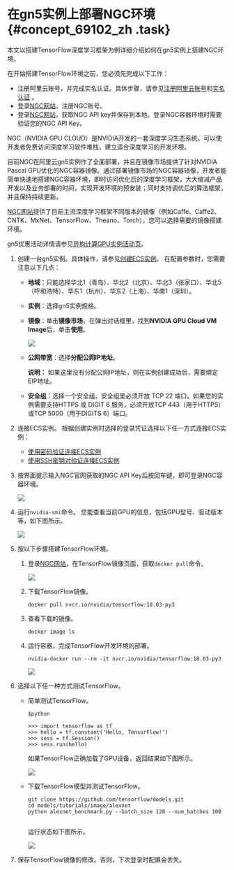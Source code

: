 # 在gn5实例上部署NGC环境 {#concept_69102_zh .task}

本文以搭建TensorFlow深度学习框架为例详细介绍如何在gn5实例上搭建NGC环境。

在开始搭建TensorFlow环境之前，您必须先完成以下工作：

-   注册阿里云账号，并完成实名认证。具体步骤，请参见[注册阿里云账号](../../../../cn.zh-CN/.md#)和[实名认证](../../../../cn.zh-CN/.md#) 。
-   登录[NGC网站](https://ngc.nvidia.com/signup/register)，注册NGC账号。
-   登录[NGC网站](https://ngc.nvidia.com/signin/email)，获取NGC API key并保存到本地。登录NGC容器环境时需要验证您的NGC API Key。

NGC（NVIDIA GPU CLOUD）是NVIDIA开发的一套深度学习生态系统，可以使开发者免费访问深度学习软件堆栈，建立适合深度学习的开发环境。

目前NGC在阿里云gn5实例作了全面部署，并且在镜像市场提供了针对NVIDIA Pascal GPU优化的NGC容器镜像。通过部署镜像市场的NGC容器镜像，开发者能简单快速地搭建NGC容器环境，即时访问优化后的深度学习框架，大大缩减产品开发以及业务部署的时间，实现开发环境的预安装；同时支持调优后的算法框架，并且保持持续更新。

[NGC网站](https://ngc.nvidia.com)提供了目前主流深度学习框架不同版本的镜像（例如Caffe、Caffe2、CNTK、MxNet、TensorFlow、Theano、Torch），您可以选择需要的镜像搭建环境。

gn5优惠活动详情请参见[异构计算GPU实例活动页](https://promotion.aliyun.com/ntms/act/gpufreetier.html)。

1.  创建一台gn5实例。具体操作，请参见[创建ECS实例](../../../../cn.zh-CN/个人版快速入门/创建ECS实例.md#)。 在配置参数时，您需要注意以下几点：
    -   **地域**：只能选择华北1（青岛）、华北2（北京）、华北3（张家口）、华北5（呼和浩特）、华东1（杭州）、华东2（上海）、华南1（深圳）。
    -   **实例**：选择gn5实例规格。
    -   **镜像**：单击**镜像市场**，在弹出对话框里，找到**NVIDIA GPU Cloud VM Image**后，单击**使用**。

        ![](http://docs-aliyun.cn-hangzhou.oss.aliyun-inc.com/assets/pic/69102/cn_zh/1522653649466/%E9%80%89%E6%8B%A9%E9%95%9C%E5%83%8F.png)

    -   **公网带宽**：选择**分配公网IP地址**。

        **说明：** 如果这里没有分配公网IP地址，则在实例创建成功后，需要绑定EIP地址。

    -   **安全组**：选择一个安全组。安全组里必须开放 TCP 22 端口。如果您的实例需要支持HTTPS 或 DIGIT 6 服务，必须开放TCP 443（用于HTTPS）或TCP 5000（用于DIGITS 6）端口。
2.  连接ECS实例。 根据创建实例时选择的登录凭证选择以下任一方式连接ECS实例：
    -   [使用密码验证连接ECS实例](../../../../cn.zh-CN/实例/连接实例/连接Linux实例/使用用户名密码验证连接Linux实例.md#)
    -   [使用SSH密钥对验证连接ECS实例](../../../../cn.zh-CN/实例/连接实例/连接Linux实例/使用SSH密钥对连接Linux实例.md#)
3.  按界面提示输入NGC官网获取的NGC API Key后按回车键，即可登录NGC容器环境。 

    ![](http://static-aliyun-doc.oss-cn-hangzhou.aliyuncs.com/assets/img/9837/156643751811904_zh-CN.png)

4.  运行`nvidia-smi`命令。 您能查看当前GPU的信息，包括GPU型号、驱动版本等，如下图所示。

    ![](http://static-aliyun-doc.oss-cn-hangzhou.aliyuncs.com/assets/img/9837/156643751811905_zh-CN.png)

5.  按以下步骤搭建TensorFlow环境。 
    1.  登录[NGC网站](https://ngc.nvidia.com/signin/email)，在TensorFlow镜像页面，获取`docker pull`命令。 

        ![](http://static-aliyun-doc.oss-cn-hangzhou.aliyuncs.com/assets/img/9837/156643751811906_zh-CN.png)

    2.  下载TensorFlow镜像。 

        ``` {#codeblock_vbu_n2d_uno .language-bash}
        docker pull nvcr.io/nvidia/tensorflow:18.03-py3                    
        ```

    3.  查看下载的镜像。 

        ``` {#codeblock_y3m_v3i_tev .language-bash}
        docker image ls                   
        ```

    4.  运行容器，完成TensorFlow开发环境的部署。 

        ``` {#codeblock_7qv_6n8_td0 .language-bash}
        nvidia-docker run --rm -it nvcr.io/nvidia/tensorflow:18.03-py3              
        ```

        ![](http://static-aliyun-doc.oss-cn-hangzhou.aliyuncs.com/assets/img/9837/156643751911907_zh-CN.png)

6.  选择以下任一种方式测试TensorFlow。 
    -   简单测试TensorFlow。

        ``` {#codeblock_28l_edd_gl0 .language-bash}
        $python
        ```

        ``` {#codeblock_o01_c2d_gbx .language-python}
        >>> import tensorflow as tf
        >>> hello = tf.constant('Hello, TensorFlow!')
        >>> sess = tf.Session()
        >>> sess.run(hello)
        ```

        如果TensorFlow正确加载了GPU设备，返回结果如下图所示。

        ![](http://static-aliyun-doc.oss-cn-hangzhou.aliyuncs.com/assets/img/9837/156643751911908_zh-CN.png)

    -   下载TensorFlow模型并测试TensorFlow。

        ``` {#codeblock_44c_ovd_qkk .language-bash}
        git clone https://github.com/tensorflow/models.git
        cd models/tutorials/image/alexnet
        python alexnet_benchmark.py --batch_size 128 --num_batches 100
        						
        ```

        运行状态如下图所示。

        ![](http://static-aliyun-doc.oss-cn-hangzhou.aliyuncs.com/assets/img/9837/156643751911909_zh-CN.png)

7.  保存TensorFlow镜像的修改。否则，下次登录时配置会丢失。

